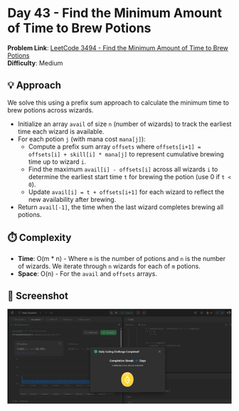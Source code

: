 # Day 43 - Find the Minimum Amount of Time to Brew Potions

**Problem Link**: [LeetCode 3494 - Find the Minimum Amount of Time to Brew Potions](https://leetcode.com/problems/find-the-minimum-amount-of-time-to-brew-potions/)  
**Difficulty**: Medium

## 💡 Approach

We solve this using a prefix sum approach to calculate the minimum time to brew potions across wizards.

- Initialize an array `avail` of size `n` (number of wizards) to track the earliest time each wizard is available.
- For each potion `j` (with mana cost `mana[j]`):
  - Compute a prefix sum array `offsets` where `offsets[i+1] = offsets[i] + skill[i] * mana[j]` to represent cumulative brewing time up to wizard `i`.
  - Find the maximum `avail[i] - offsets[i]` across all wizards `i` to determine the earliest start time `t` for brewing the potion (use 0 if `t < 0`).
  - Update `avail[i] = t + offsets[i+1]` for each wizard to reflect the new availability after brewing.
- Return `avail[-1]`, the time when the last wizard completes brewing all potions.

## ⏱️ Complexity

- **Time**: O(m * n) - Where `m` is the number of potions and `n` is the number of wizards. We iterate through `n` wizards for each of `m` potions.
- **Space**: O(n) - For the `avail` and `offsets` arrays.

## 📸 Screenshot
![Solution Screenshot](screenshot.png)